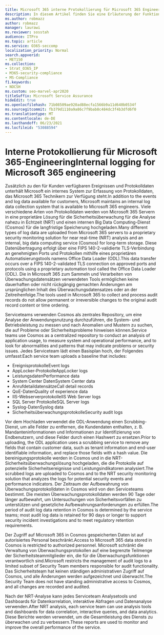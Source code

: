 ```yaml
---
title: Microsoft 365 interne Protokollierung für Microsoft 365 Engineering
description: In diesem Artikel finden Sie eine Erläuterung der Funktionsweise der internen Protokollierung für Microsoft 365 Engineering-Teams.
ms.author: robmazz
author: robmazz
manager: laurawi
ms.reviewer: sosstah
audience: ITPro
ms.topic: article
ms.service: O365-seccomp
localization_priority: Normal
search.appverid:
- MET150
ms.collection:
- Strat_O365_IP
- M365-security-compliance
- MS-Compliance
f1.keywords:
- NOCSH
ms.custom: seo-marvel-apr2020
titleSuffix: Microsoft Service Assurance
hideEdit: true
ms.openlocfilehash: 71b08509ae920ad88ecfa1566b9a11d640b0534f
ms.sourcegitcommit: fb379d1110a9a86c7f9bab8c484dc3f4b3dfd6f0
ms.translationtype: MT
ms.contentlocale: de-DE
ms.lasthandoff: 06/23/2021
ms.locfileid: "53088594"
---
```

# <a name="internal-logging-for-microsoft-365-engineering"></a><span data-ttu-id="2e046-103">Interne Protokollierung für Microsoft 365-Engineering</span><span class="sxs-lookup"><span data-stu-id="2e046-103">Internal logging for Microsoft 365 engineering</span></span>

<span data-ttu-id="2e046-104">Zusätzlich zu den für Kunden verfügbaren Ereignissen und Protokolldaten unterhält Microsoft ein internes System zur Erfassung von Protokolldaten, das Microsoft 365 Technikern zur Verfügung steht.</span><span class="sxs-lookup"><span data-stu-id="2e046-104">In addition to the events and log data available for customers, Microsoft maintains an internal log data collection system that is available to Microsoft 365 engineers.</span></span> <span data-ttu-id="2e046-105">Viele verschiedene Arten von Protokolldaten werden von Microsoft 365 Servern in eine proprietäre Lösung für die Sicherheitsüberwachung für die Analyse nahezu in Echtzeit (NRT) und einen internen Big Data Computing-Dienst (Cosmos) für die langfristige Speicherung hochgeladen.</span><span class="sxs-lookup"><span data-stu-id="2e046-105">Many different types of log data are uploaded from Microsoft 365 servers to a proprietary security monitoring solution for near real-time (NRT) analysis and an internal, big data computing service (Cosmos) for long-term storage.</span></span> <span data-ttu-id="2e046-106">Diese Datenübertragung erfolgt über eine FIPS 140-2-validierte TLS-Verbindung an genehmigten Ports und Protokollen mithilfe eines proprietären Automatisierungstools namens Office Data Loader (ODL).</span><span class="sxs-lookup"><span data-stu-id="2e046-106">This data transfer occurs over a FIPS 140-2-validated TLS connection on approved ports and protocols using a proprietary automation tool called the Office Data Loader (ODL).</span></span> <span data-ttu-id="2e046-107">Die in Microsoft 365 zum Sammeln und Verarbeiten von Überwachungsdatensätzen verwendeten Tools ermöglichen keine dauerhaften oder nicht rückgängig gemachten Änderungen am ursprünglichen Inhalt des Überwachungsdatensatzes oder an der Zeitreihenfolge.</span><span class="sxs-lookup"><span data-stu-id="2e046-107">The tools used in Microsoft 365 to collect and process audit records do not allow permanent or irreversible changes to the original audit record content or time ordering.</span></span>

<span data-ttu-id="2e046-108">Serviceteams verwenden Cosmos als zentrales Repository, um eine Analyse der Anwendungsnutzung durchzuführen, die System- und Betriebsleistung zu messen und nach Anomalien und Mustern zu suchen, die auf Probleme oder Sicherheitsprobleme hinweisen können.</span><span class="sxs-lookup"><span data-stu-id="2e046-108">Service teams use Cosmos as a centralized repository to conduct an analysis of application usage, to measure system and operational performance, and to look for abnormalities and patterns that may indicate problems or security issues.</span></span> <span data-ttu-id="2e046-109">Jedes Serviceteam lädt einen Basisplan hoch, der Folgendes umfasst:</span><span class="sxs-lookup"><span data-stu-id="2e046-109">Each service team uploads a baseline that includes:</span></span>

- <span data-ttu-id="2e046-110">Ereignisprotokolle</span><span class="sxs-lookup"><span data-stu-id="2e046-110">Event logs</span></span>
- <span data-ttu-id="2e046-111">AppLocker-Protokolle</span><span class="sxs-lookup"><span data-stu-id="2e046-111">AppLocker logs</span></span>
- <span data-ttu-id="2e046-112">Leistungsdaten</span><span class="sxs-lookup"><span data-stu-id="2e046-112">Performance data</span></span>
- <span data-ttu-id="2e046-113">System Center Daten</span><span class="sxs-lookup"><span data-stu-id="2e046-113">System Center data</span></span>
- <span data-ttu-id="2e046-114">Anrufdetaildatensätze</span><span class="sxs-lookup"><span data-stu-id="2e046-114">Call detail records</span></span>
- <span data-ttu-id="2e046-115">QoE-Daten</span><span class="sxs-lookup"><span data-stu-id="2e046-115">Quality of experience data</span></span>
- <span data-ttu-id="2e046-116">IIS-Webserverprotokolle</span><span class="sxs-lookup"><span data-stu-id="2e046-116">IIS Web Server logs</span></span>
- <span data-ttu-id="2e046-117">SQL Server Protokolle</span><span class="sxs-lookup"><span data-stu-id="2e046-117">SQL Server logs</span></span>
- <span data-ttu-id="2e046-118">Syslog-Daten</span><span class="sxs-lookup"><span data-stu-id="2e046-118">Syslog data</span></span>
- <span data-ttu-id="2e046-119">Sicherheitsüberwachungsprotokolle</span><span class="sxs-lookup"><span data-stu-id="2e046-119">Security audit logs</span></span>

<span data-ttu-id="2e046-120">Vor dem Hochladen verwendet die ODL-Anwendung einen Scrubbing-Dienst, um alle Felder zu entfernen, die Kundendaten enthalten, z. B. Mandanteninformationen und Informationen zur Identifizierung von Endbenutzern, und diese Felder durch einen Hashwert zu ersetzen.</span><span class="sxs-lookup"><span data-stu-id="2e046-120">Prior to uploading, the ODL application uses a scrubbing service to remove any fields that contain customer data, such as tenant information and end-user identifiable information, and replace those fields with a hash value.</span></span> <span data-ttu-id="2e046-121">Die bereinigungsprotokolle werden in Cosmos und in die NRT-Sicherheitsüberwachungslösung hochgeladen, die die Protokolle auf potenzielle Sicherheitsereignisse und Leistungsindikatoren analysiert.</span><span class="sxs-lookup"><span data-stu-id="2e046-121">The scrubbed logs are uploaded to Cosmos and to the NRT security monitoring solution that analyzes the logs for potential security events and performance indicators.</span></span> <span data-ttu-id="2e046-122">Der Zeitraum der Aufbewahrung von Überwachungsprotokolldaten in Cosmos wird von den Serviceteams bestimmt. Die meisten Überwachungsprotokolldaten werden 90 Tage oder länger aufbewahrt, um Untersuchungen von Sicherheitsvorfällen zu unterstützen und gesetzliche Aufbewahrungsanforderungen zu erfüllen.</span><span class="sxs-lookup"><span data-stu-id="2e046-122">The period of audit log data retention in Cosmos is determined by the service teams; most audit log data is retained for 90 days or longer to support security incident investigations and to meet regulatory retention requirements.</span></span>

<span data-ttu-id="2e046-123">Der Zugriff auf Microsoft 365 in Cosmos gespeicherten Daten ist auf autorisiertes Personal beschränkt.</span><span class="sxs-lookup"><span data-stu-id="2e046-123">Access to Microsoft 365 data stored in Cosmos is restricted to authorized personnel.</span></span> <span data-ttu-id="2e046-124">Microsoft schränkt die Verwaltung von Überwachungsprotokollen auf eine begrenzte Teilmenge der Sicherheitsteammitglieder ein, die für die Überwachungsfunktionen verantwortlich sind.</span><span class="sxs-lookup"><span data-stu-id="2e046-124">Microsoft restricts the management of audit logs to a limited subset of Security Team members responsible for audit functionality.</span></span> <span data-ttu-id="2e046-125">Das Sicherheitsteam hat keinen ständigen administrativen Zugriff auf Cosmos, und alle Änderungen werden aufgezeichnet und überwacht.</span><span class="sxs-lookup"><span data-stu-id="2e046-125">The Security Team does not have standing administrative access to Cosmos, and all changes are recorded and audited.</span></span>

<span data-ttu-id="2e046-126">Nach der NRT-Analyse kann jedes Serviceteam Analysetools und Dashboards für Datenkorrelation, interaktive Abfragen und Datenanalyse verwenden.</span><span class="sxs-lookup"><span data-stu-id="2e046-126">After NRT analysis, each service team can use analysis tools and dashboards for data correlation, interactive queries, and data analytics.</span></span> <span data-ttu-id="2e046-127">Diese Berichte werden verwendet, um die Gesamtleistung des Diensts zu überwachen und zu verbessern.</span><span class="sxs-lookup"><span data-stu-id="2e046-127">These reports are used to monitor and improve the overall performance of the service.</span></span>
